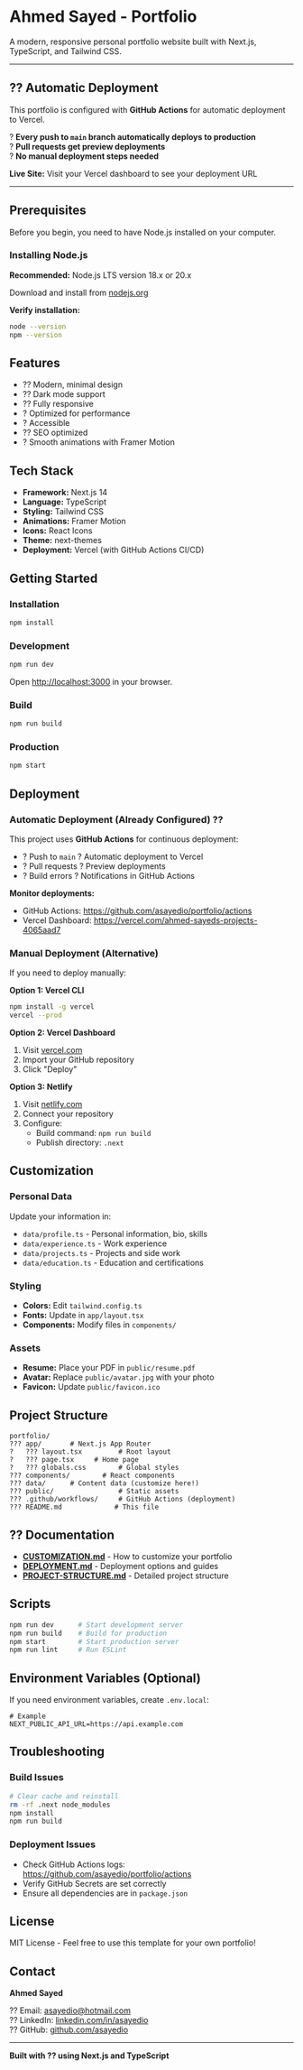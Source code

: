 # Ahmed Sayed - Portfolio

A modern, responsive personal portfolio website built with Next.js, TypeScript, and Tailwind CSS.

---

## ?? Automatic Deployment

This portfolio is configured with **GitHub Actions** for automatic deployment to Vercel.

? **Every push to `main` branch automatically deploys to production**  
? **Pull requests get preview deployments**  
? **No manual deployment steps needed**

**Live Site:** Visit your Vercel dashboard to see your deployment URL

---

## Prerequisites

Before you begin, you need to have Node.js installed on your computer.

### Installing Node.js

**Recommended:** Node.js LTS version 18.x or 20.x

Download and install from [nodejs.org](https://nodejs.org/)

**Verify installation:**
```bash
node --version
npm --version
```

## Features

- ?? Modern, minimal design
- ?? Dark mode support
- ?? Fully responsive
- ? Optimized for performance
- ? Accessible
- ?? SEO optimized
- ? Smooth animations with Framer Motion

## Tech Stack

- **Framework:** Next.js 14
- **Language:** TypeScript
- **Styling:** Tailwind CSS
- **Animations:** Framer Motion
- **Icons:** React Icons
- **Theme:** next-themes
- **Deployment:** Vercel (with GitHub Actions CI/CD)

## Getting Started

### Installation

```bash
npm install
```

### Development

```bash
npm run dev
```

Open [http://localhost:3000](http://localhost:3000) in your browser.

### Build

```bash
npm run build
```

### Production

```bash
npm start
```

## Deployment

### Automatic Deployment (Already Configured) ??

This project uses **GitHub Actions** for continuous deployment:

- ? Push to `main` ? Automatic deployment to Vercel
- ? Pull requests ? Preview deployments
- ? Build errors ? Notifications in GitHub Actions

**Monitor deployments:**
- GitHub Actions: https://github.com/asayedio/portfolio/actions
- Vercel Dashboard: https://vercel.com/ahmed-sayeds-projects-4065aad7

### Manual Deployment (Alternative)

If you need to deploy manually:

**Option 1: Vercel CLI**
```bash
npm install -g vercel
vercel --prod
```

**Option 2: Vercel Dashboard**
1. Visit [vercel.com](https://vercel.com)
2. Import your GitHub repository
3. Click "Deploy"

**Option 3: Netlify**
1. Visit [netlify.com](https://netlify.com)
2. Connect your repository
3. Configure:
   - Build command: `npm run build`
   - Publish directory: `.next`

## Customization

### Personal Data

Update your information in:
- `data/profile.ts` - Personal information, bio, skills
- `data/experience.ts` - Work experience
- `data/projects.ts` - Projects and side work
- `data/education.ts` - Education and certifications

### Styling

- **Colors:** Edit `tailwind.config.ts`
- **Fonts:** Update in `app/layout.tsx`
- **Components:** Modify files in `components/`

### Assets

- **Resume:** Place your PDF in `public/resume.pdf`
- **Avatar:** Replace `public/avatar.jpg` with your photo
- **Favicon:** Update `public/favicon.ico`

## Project Structure

```
portfolio/
??? app/       # Next.js App Router
?   ??? layout.tsx         # Root layout
?   ??? page.tsx     # Home page
?   ??? globals.css        # Global styles
??? components/        # React components
??? data/      # Content data (customize here!)
??? public/                # Static assets
??? .github/workflows/     # GitHub Actions (deployment)
??? README.md             # This file
```

## ?? Documentation

- **[CUSTOMIZATION.md](CUSTOMIZATION.md)** - How to customize your portfolio
- **[DEPLOYMENT.md](DEPLOYMENT.md)** - Deployment options and guides
- **[PROJECT-STRUCTURE.md](PROJECT-STRUCTURE.md)** - Detailed project structure

## Scripts

```bash
npm run dev      # Start development server
npm run build    # Build for production
npm start        # Start production server
npm run lint     # Run ESLint
```

## Environment Variables (Optional)

If you need environment variables, create `.env.local`:

```env
# Example
NEXT_PUBLIC_API_URL=https://api.example.com
```

## Troubleshooting

### Build Issues

```bash
# Clear cache and reinstall
rm -rf .next node_modules
npm install
npm run build
```

### Deployment Issues

- Check GitHub Actions logs: https://github.com/asayedio/portfolio/actions
- Verify GitHub Secrets are set correctly
- Ensure all dependencies are in `package.json`

## License

MIT License - Feel free to use this template for your own portfolio!

## Contact

**Ahmed Sayed**

?? Email: [asayedio@hotmail.com](mailto:asayedio@hotmail.com)  
?? LinkedIn: [linkedin.com/in/asayedio](https://www.linkedin.com/in/asayedio/)  
?? GitHub: [github.com/asayedio](https://github.com/asayedio)

---

**Built with ?? using Next.js and TypeScript**

